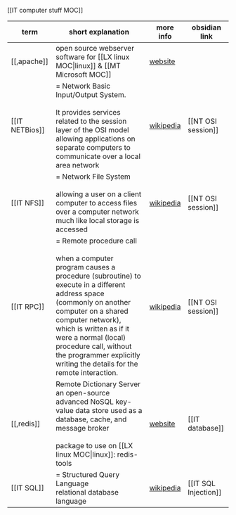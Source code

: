[[IT computer stuff MOC]]

| term           | short explanation                                                                                                                                                                                                                                                                                                                             | more info                                                        | obsidian link          |
| -------------- | --------------------------------------------------------------------------------------------------------------------------------------------------------------------------------------------------------------------------------------------------------------------------------------------------------------------------------------------- | ---------------------------------------------------------------- | ---------------------- |
| [[,apache]]    | open source webserver software for [[LX linux MOC\|linux]] & [[MT Microsoft MOC]]                                                                                                                                                                                                                                                             | [website](https://httpd.apache.org/)                             |                        |
| [[IT NETBios]] | = Network Basic Input/Output System.<br><br>It provides services related to the session layer of the OSI model allowing applications on separate computers to communicate over a local area network                                                                                                                                           | [wikipedia](https://en.wikipedia.org/wiki/NetBIOS)               | [[NT OSI session]]<br> |
| [[IT NFS]]     | = Network File System<br><br>allowing a user on a client computer to access files over a computer network much like local storage is accessed                                                                                                                                                                                                 | [wikipedia](https://en.wikipedia.org/wiki/Network_File_System)   | [[NT OSI session]]     |
| [[IT RPC]]     | = Remote procedure call<br><br>when a computer program causes a procedure (subroutine) to execute in a different address space (commonly on another computer on a shared computer network), which is written as if it were a normal (local) procedure call, without the programmer explicitly writing the details for the remote interaction. | [wikipedia](https://en.wikipedia.org/wiki/Remote_procedure_call) | [[NT OSI session]]     |
| [[,redis]]     | Remote Dictionary Server<br>an open-source advanced NoSQL key-value data store used as a<br>database, cache, and message broker<br><br>package to use on [[LX linux MOC\|linux]]: redis-tools                                                                                                                                                 | [website](https://redis.io/)                                     | [[IT database]]        |
| [[IT SQL]]     | = Structured Query Language<br>relational database language                                                                                                                                                                                                                                                                                   | [wikipedia](https://en.wikipedia.org/wiki/SQL)                   | [[IT SQL Injection]]   |
